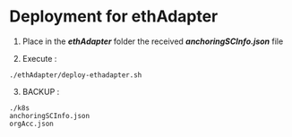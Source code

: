 # Deployment for ethAdapter


1. Place in the **_ethAdapter_** folder the received _**anchoringSCInfo.json**_ file

2. Execute : 
```shell
./ethAdapter/deploy-ethadapter.sh
```   

3. BACKUP :
```
./k8s
anchoringSCInfo.json
orgAcc.json
```
